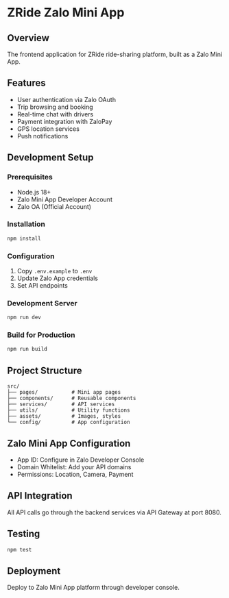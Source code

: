 # ZRide Zalo Mini App

## Overview
The frontend application for ZRide ride-sharing platform, built as a Zalo Mini App.

## Features
- User authentication via Zalo OAuth
- Trip browsing and booking
- Real-time chat with drivers
- Payment integration with ZaloPay
- GPS location services
- Push notifications

## Development Setup

### Prerequisites
- Node.js 18+
- Zalo Mini App Developer Account
- Zalo OA (Official Account)

### Installation
```bash
npm install
```

### Configuration
1. Copy `.env.example` to `.env`
2. Update Zalo App credentials
3. Set API endpoints

### Development Server
```bash
npm run dev
```

### Build for Production
```bash
npm run build
```

## Project Structure
```
src/
├── pages/           # Mini app pages
├── components/      # Reusable components  
├── services/        # API services
├── utils/           # Utility functions
├── assets/          # Images, styles
└── config/          # App configuration
```

## Zalo Mini App Configuration
- App ID: Configure in Zalo Developer Console
- Domain Whitelist: Add your API domains
- Permissions: Location, Camera, Payment

## API Integration
All API calls go through the backend services via API Gateway at port 8080.

## Testing
```bash
npm test
```

## Deployment
Deploy to Zalo Mini App platform through developer console.